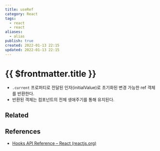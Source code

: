 ```yaml
---
title: useRef
category: React
tags:
  - react
  - react
aliases:
  - alias
publish: true
created: 2022-01-13 22:15
updated: 2022-01-13 22:15
---
```


# {{ $frontmatter.title }}

- `.current` 프로퍼티로 전달된 인자(initialValue)로 초기화된 변경 가능한 ref 객체를 반환한다.
- 반환된 객체는 컴포넌트의 전체 생애주기를 통해 유지된다.

## Related

## References

- [Hooks API Reference – React (reactjs.org)](https://ko.reactjs.org/docs/hooks-reference.html#useref)

